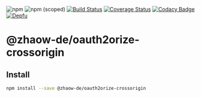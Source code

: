 ![npm](https://img.shields.io/npm/dt/@zhaow-de/oauth2orize-crossorigin)
![npm (scoped)](https://img.shields.io/npm/v/@zhaow-de/oauth2orize-crossorigin)
[![Build Status](https://travis-ci.com/zhaow-de/oauth2orize-crossorigin.svg?branch=master)](https://travis-ci.com/zhaow-de/oauth2orize-crossorigin)
[![Coverage Status](https://coveralls.io/repos/github/zhaow-de/oauth2orize-crossorigin/badge.svg)](https://coveralls.io/github/zhaow-de/oauth2orize-crossorigin)
[![Codacy Badge](https://api.codacy.com/project/badge/Grade/76f50633d1824cac9a1c681687a5ad5e)](https://www.codacy.com/manual/zhaow-de/oauth2orize-crossorigin?utm_source=github.com&amp;utm_medium=referral&amp;utm_content=zhaow-de/oauth2orize-crossorigin&amp;utm_campaign=Badge_Grade)
[![Depfu](https://badges.depfu.com/badges/0eddb73bfc2dd566c4eeda70c657edaf/count.svg)](https://depfu.com/github/zhaow-de/oauth2orize-crossorigin?project_id=9066)

# @zhaow-de/oauth2orize-crossorigin

## Install

```bash
npm install --save @zhaow-de/oauth2orize-crossorigin
```
